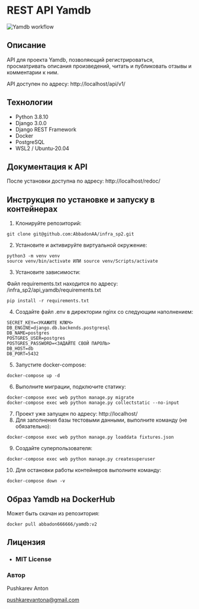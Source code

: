 # REST API Yamdb

![Yamdb workflow](https://github.com/AbbadonAA/yamdb_final/actions/workflows/Yamdb_workflow/badge.svg)

## Описание

API для проекта Yamdb, позволяющий регистрироваться, просматривать описания произведений, читать и публиковать отзывы и комментарии к ним.

API доступен по адресу: http://localhost/api/v1/

## Технологии
- Python 3.8.10
- Django 3.0.0
- Django REST Framework
- Docker
- PostgreSQL
- WSL2 / Ubuntu-20.04

## Документация к API
После установки доступна по адресу: http://localhost/redoc/

## Инструкция по установке и запуску в контейнерах
1. Клонируйте репозиторий:
```
git clone git@github.com:AbbadonAA/infra_sp2.git
```
2. Установите и активируйте виртуальной окружение:
```
python3 -m venv venv
source venv/bin/activate ИЛИ source venv/Scripts/activate
```
3. Установите зависимости:

Файл requirements.txt находится по адресу: /infra_sp2/api_yamdb/requirements.txt
```
pip install -r requirements.txt
```
4. Создайте файл .env в директории nginx со следующим наполнением:
```
SECRET_KEY=<УКАЖИТЕ КЛЮЧ>
DB_ENGINE=django.db.backends.postgresql
DB_NAME=postgres
POSTGRES_USER=postgres
POSTGRES_PASSWORD=<ЗАДАЙТЕ СВОЙ ПАРОЛЬ>
DB_HOST=db
DB_PORT=5432
```
5. Запустите docker-compose:
```
docker-compose up -d
```
6. Выполните миграции, подключите статику:
```
docker-compose exec web python manage.py migrate
docker-compose exec web python manage.py collectstatic --no-input
```
7. Проект уже запущен по адресу: http://localhost/
8. Для заполнения базы тестовыми данными, выполните команду (не обязательно):
```
docker-compose exec web python manage.py loaddata fixtures.json
```
9. Создайте суперпользователя:
```
docker-compose exec web python manage.py createsuperuser
```
10. Для остановки работы контейнеров выполните команду:
```
docker-compose down -v
```
## Образ Yamdb на DockerHub
Может быть скачан из репозитория:
```
docker pull abbadon666666/yamdb:v2
```

## Лицензия
- ### **MIT License**

### Автор
Pushkarev Anton

pushkarevantona@gmail.com